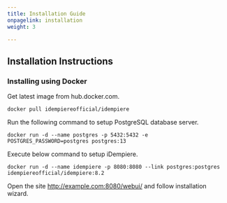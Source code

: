 ```yaml
---
title: Installation Guide
onpagelink: installation
weight: 3

---
```


Installation Instructions
-------------------------

### Installing using Docker

Get latest image from hub.docker.com.

 ```
docker pull idempiereofficial/idempiere
```

Run the following command to setup PostgreSQL database server.

 ```
docker run -d --name postgres -p 5432:5432 -e POSTGRES_PASSWORD=postgres postgres:13
```

Execute below command to setup iDempiere.

 ```
docker run -d --name idempiere -p 8080:8080 --link postgres:postgres idempiereofficial/idempiere:8.2
```

Open the site http://example.com:8080/webui/ and follow installation wizard.